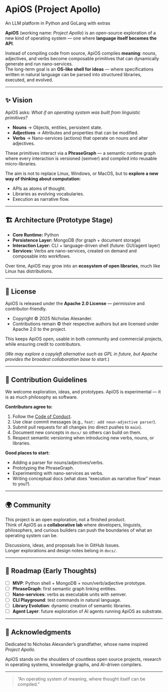 # ApiOS (Project Apollo)

An LLM platform in Python and GoLang with extras

**ApiOS** (working name: *Project Apollo*) is an open-source exploration of a new kind of operating system — one where **language itself becomes the API**.  

Instead of compiling code from source, ApiOS compiles **meaning**: nouns, adjectives, and verbs become composable primitives that can dynamically generate and run nano-services.  
The long-term goal is an **OS-like shell for ideas** — where specifications written in natural language can be parsed into structured libraries, executed, and evolved.

---

## ✨ Vision

ApiOS asks: *What if an operating system was built from linguistic primitives?*

- **Nouns** → Objects, entities, persistent state.  
- **Adjectives** → Attributes and properties that can be modified.  
- **Verbs** → Nano-services (actions) that operate on nouns and alter adjectives.  

These primitives interact via a **PhraseGraph** — a semantic runtime graph where every interaction is versioned (semver) and compiled into reusable micro-libraries.

The aim is not to replace Linux, Windows, or MacOS, but to **explore a new way of thinking about computation**:  
- APIs as atoms of thought.  
- Libraries as evolving vocabularies.  
- Execution as narrative flow.  

---

## 🏗️ Architecture (Prototype Stage)

- **Core Runtime:** Python  
- **Persistence Layer:** MongoDB (for graph + document storage)  
- **Interaction Layer:** CLI + language-driven shell (future: GUI/agent layer)  
- **Services:** Verbs are nano-services, created on demand and composable into workflows.  

Over time, ApiOS may grow into an **ecosystem of open libraries**, much like Linux has distributions.

---

## 📜 License

ApiOS is released under the **Apache 2.0 License** — permissive and contributor-friendly.  
- Copyright © 2025 Nicholas Alexander.  
- Contributions remain © their respective authors but are licensed under Apache 2.0 to the project.  

This keeps ApiOS open, usable in both community and commercial projects, while ensuring credit to contributors.  

(*We may explore a copyleft alternative such as GPL in future, but Apache provides the broadest collaboration base to start.*)

---

## 🤝 Contribution Guidelines

We welcome exploration, ideas, and prototypes. ApiOS is experimental — it is as much philosophy as software.

**Contributors agree to:**
1. Follow the [Code of Conduct](CODE_OF_CONDUCT.md).  
2. Use clear commit messages (e.g., `feat: add noun-adjective parser`).  
3. Submit pull requests for all changes (no direct pushes to `main`).  
4. Document new concepts in `docs/` so others can build on them.  
5. Respect semantic versioning when introducing new verbs, nouns, or libraries.  

**Good places to start:**
- Adding a parser for nouns/adjectives/verbs.  
- Prototyping the PhraseGraph.  
- Experimenting with nano-services as verbs.  
- Writing conceptual docs (what does “execution as narrative flow” mean to you?).  

---

## 🌍 Community

This project is an open exploration, not a finished product.  
Think of ApiOS as a **collaborative lab** where developers, linguists, philosophers, and curious builders can push the boundaries of what an operating system can be.  

Discussions, ideas, and proposals live in GitHub Issues.  
Longer explorations and design notes belong in `docs/`.  

---

## 🚀 Roadmap (Early Thoughts)

- [ ] **MVP**: Python shell + MongoDB + noun/verb/adjective prototype.  
- [ ] **PhraseGraph**: first semantic graph linking entities.  
- [ ] **Nano-services**: verbs as executable units with semver.  
- [ ] **CLI Playground**: test commands in natural language.  
- [ ] **Library Evolution**: dynamic creation of semantic libraries.  
- [ ] **Agent Layer**: future exploration of AI agents running ApiOS as substrate.  

---

## 🙏 Acknowledgments

Dedicated to Nicholas Alexander’s grandfather, whose name inspired *Project Apollo*.  

ApiOS stands on the shoulders of countless open source projects, research in operating systems, knowledge graphs, and AI-driven compilers.  

---

> “An operating system of meaning, where thought itself can be compiled.”  

